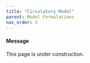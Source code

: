 ```yaml
---
title: "Circulatory Model"
parent: Model Formulations
nav_order: 3
---
```


<div class="notice--info">
  <h4>Message</h4>
  <p>This page is under  construction.</p>
</div>
